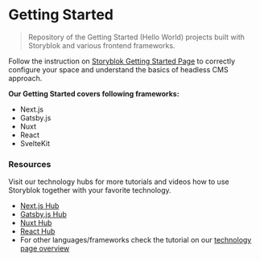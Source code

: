 # Getting Started

> Repository of the Getting Started (Hello World) projects built with Storyblok and various frontend frameworks.

Follow the instruction on [Storyblok Getting Started Page](https://www.storyblok.com/docs/guide/getting-started) to correctly configure your space and understand the basics of headless CMS approach.

**Our Getting Started covers following frameworks:**

- Next.js
- Gatsby.js
- Nuxt
- React
- SvelteKit

### Resources

Visit our technology hubs for more tutorials and videos how to use Storyblok together with your favorite technology.

- [Next.js Hub](https://www.storyblok.com/tc/nextjs)
- [Gatsby.js Hub](https://www.storyblok.com/tc/gatsbyjs)
- [Nuxt Hub](https://www.storyblok.com/tc/nuxtjs)
- [React Hub](https://www.storyblok.com/tc/react)
- For other languages/frameworks check the tutorial on our [technology page overview](https://www.storyblok.com/technologies)
